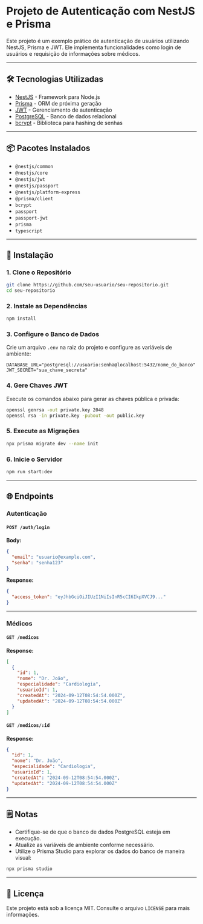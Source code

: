 
# Projeto de Autenticação com NestJS e Prisma

Este projeto é um exemplo prático de autenticação de usuários utilizando NestJS, Prisma e JWT. Ele implementa funcionalidades como login de usuários e requisição de informações sobre médicos.

---

## 🛠️ Tecnologias Utilizadas

- [NestJS](https://nestjs.com/) - Framework para Node.js
- [Prisma](https://www.prisma.io/) - ORM de próxima geração
- [JWT](https://jwt.io/) - Gerenciamento de autenticação
- [PostgreSQL](https://www.postgresql.org/) - Banco de dados relacional
- [bcrypt](https://www.npmjs.com/package/bcrypt) - Biblioteca para hashing de senhas

---

## 📦 Pacotes Instalados

- `@nestjs/common`
- `@nestjs/core`
- `@nestjs/jwt`
- `@nestjs/passport`
- `@nestjs/platform-express`
- `@prisma/client`
- `bcrypt`
- `passport`
- `passport-jwt`
- `prisma`
- `typescript`

---

## 🚀 Instalação

### 1. Clone o Repositório

```bash
git clone https://github.com/seu-usuario/seu-repositorio.git
cd seu-repositorio
```

### 2. Instale as Dependências

```bash
npm install
```

### 3. Configure o Banco de Dados

Crie um arquivo `.env` na raiz do projeto e configure as variáveis de ambiente:

```env
DATABASE_URL="postgresql://usuario:senha@localhost:5432/nome_do_banco"
JWT_SECRET="sua_chave_secreta"
```

### 4. Gere Chaves JWT

Execute os comandos abaixo para gerar as chaves pública e privada:

```bash
openssl genrsa -out private.key 2048
openssl rsa -in private.key -pubout -out public.key
```

### 5. Execute as Migrações

```bash
npx prisma migrate dev --name init
```

### 6. Inicie o Servidor

```bash
npm run start:dev
```

---

## 🌐 Endpoints

### **Autenticação**

#### `POST /auth/login`

**Body:**

```json
{
  "email": "usuario@example.com",
  "senha": "senha123"
}
```

**Response:**

```json
{
  "access_token": "eyJhbGciOiJIUzI1NiIsInR5cCI6IkpXVCJ9..."
}
```

---

### **Médicos**

#### `GET /medicos`

**Response:**

```json
[
  {
    "id": 1,
    "nome": "Dr. João",
    "especialidade": "Cardiologia",
    "usuarioId": 1,
    "createdAt": "2024-09-12T08:54:54.000Z",
    "updatedAt": "2024-09-12T08:54:54.000Z"
  }
]
```

#### `GET /medicos/:id`

**Response:**

```json
{
  "id": 1,
  "nome": "Dr. João",
  "especialidade": "Cardiologia",
  "usuarioId": 1,
  "createdAt": "2024-09-12T08:54:54.000Z",
  "updatedAt": "2024-09-12T08:54:54.000Z"
}
```

---

## 🗒️ Notas

- Certifique-se de que o banco de dados PostgreSQL esteja em execução.
- Atualize as variáveis de ambiente conforme necessário.
- Utilize o Prisma Studio para explorar os dados do banco de maneira visual:

```bash
npx prisma studio
```

---

## 📄 Licença

Este projeto está sob a licença MIT. Consulte o arquivo `LICENSE` para mais informações.
```
